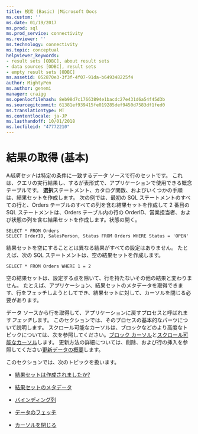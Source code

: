 ```yaml
---
title: 検索 (Basic) |Microsoft Docs
ms.custom: ''
ms.date: 01/19/2017
ms.prod: sql
ms.prod_service: connectivity
ms.reviewer: ''
ms.technology: connectivity
ms.topic: conceptual
helpviewer_keywords:
- result sets [ODBC], about result sets
- data sources [ODBC], result sets
- empty result sets [ODBC]
ms.assetid: 052870e3-3f3f-4f07-91da-b649348225f4
author: MightyPen
ms.author: genemi
manager: craigg
ms.openlocfilehash: 8eb98d7c17663894e1bacdc27e431d6a54f45d3b
ms.sourcegitcommit: 61381ef939415fe019285def9450d7583df1fed0
ms.translationtype: MT
ms.contentlocale: ja-JP
ms.lasthandoff: 10/01/2018
ms.locfileid: "47772210"
---
```

# <a name="retrieving-results-basic"></a>結果の取得 (基本)
A*結果セット*は特定の条件に一致するデータ ソースで行のセットです。 これは、クエリの実行結果し、するが表形式で、アプリケーションで使用できる概念テーブルです。 **選択**ステートメント、カタログ関数、およびいくつかの手順は、結果セットを作成します。 次の例では、最初の SQL ステートメントのすべての行と、Orders テーブルのすべての列を含む結果セットを作成して 2 番目の SQL ステートメントは、Orders テーブル内の行の OrderID、営業担当者、および状態の列を含む結果セットを作成します。状態の開く。  
  
```  
SELECT * FROM Orders  
SELECT OrderID, SalesPerson, Status FROM Orders WHERE Status = 'OPEN'  
```  
  
 結果セットを空にすることとは異なる結果がすべての設定はありません。 たとえば、次の SQL ステートメントは、空の結果セットを作成します。  
  
```  
SELECT * FROM Orders WHERE 1 = 2  
```  
  
 空の結果セットは、設定する点を除いて、行を持たないその他の結果と変わりません。 たとえば、アプリケーション、結果セットのメタデータを取得できます、行をフェッチしようとしてでき、結果セットに対して、カーソルを閉じる必要があります。  
  
 データ ソースから行を取得して、アプリケーションに戻すプロセスと呼ばれます*フェッチ*します。 このセクションでは、そのプロセスの基本的なパーツについて説明します。 スクロール可能なカーソルは、ブロックなどのより高度なトピックについては、次を参照してください。[ブロック カーソル](../../../odbc/reference/develop-app/block-cursors.md)と[スクロール可能なカーソル](../../../odbc/reference/develop-app/scrollable-cursors.md)します。 更新方法の詳細については、削除、および行の挿入を参照してください[更新データの概要](../../../odbc/reference/develop-app/updating-data-overview.md)します。  
  
 このセクションでは、次のトピックを扱います。  
  
-   [結果セットは作成されましたか?](../../../odbc/reference/develop-app/was-a-result-set-created.md)  
  
-   [結果セットのメタデータ](../../../odbc/reference/develop-app/result-set-metadata.md)  
  
-   [バインディング列](../../../odbc/reference/develop-app/binding-columns.md)  
  
-   [データのフェッチ](../../../odbc/reference/develop-app/fetching-data.md)  
  
-   [カーソルを閉じる](../../../odbc/reference/develop-app/closing-the-cursor.md)
